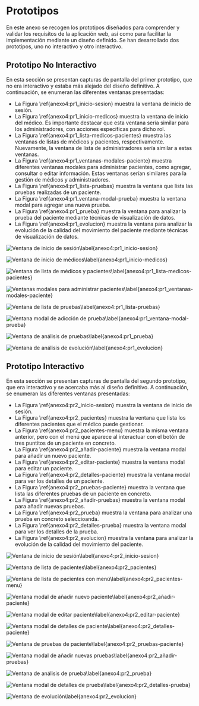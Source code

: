 # Prototipos

En este anexo se recogen los prototipos diseñados para comprender y validar los requisitos de la aplicación web, así como para facilitar la implementación mediante un diseño definido. Se han desarrollado dos prototipos, uno no interactivo y otro interactivo. 

## Prototipo No Interactivo

En esta sección se presentan capturas de pantalla del primer prototipo, que no era interactivo y estaba más alejado del diseño definitivo. A continuación, se enumeran las diferentes ventanas presentadas:

- La Figura \ref{anexo4:pr1_inicio-sesion} muestra la ventana de inicio de sesión.
- La Figura \ref{anexo4:pr1_inicio-medicos} muestra la ventana de inicio del médico. Es importante destacar que esta ventana sería similar para los administradores, con acciones específicas para dicho rol.
- La Figura \ref{anexo4:pr1_lista-medicos-pacientes} muestra las ventanas de listas de médicos y pacientes, respectivamente. Nuevamente, la ventana de lista de administradores sería similar a estas ventanas.
- La Figura \ref{anexo4:pr1_ventanas-modales-paciente} muestra diferentes ventanas modales para administrar pacientes, como agregar, consultar o editar información. Estas ventanas serían similares para la gestión de médicos y administradores.
- La Figura \ref{anexo4:pr1_lista-pruebas} muestra la ventana que lista las pruebas realizadas de un paciente.
- La Figura \ref{anexo4:pr1_ventana-modal-prueba} muestra la ventana modal para agregar una nueva prueba.
- La Figura \ref{anexo4:pr1_prueba} muestra la ventana para analizar la prueba del paciente mediante técnicas de visualización de datos.
- La Figura \ref{anexo4:pr1_evolucion} muestra la ventana para analizar la evolución de la calidad del movimiento del paciente mediante técnicas de visualización de datos.

![Ventana de inicio de sesión\label{anexo4:pr1_inicio-sesion}](anx4_pr1_inicio-sesion.png)

![Ventana de inicio de médicos\label{anexo4:pr1_inicio-medicos}](anx4_pr1_inicio-medicos.png)

![Ventana de lista de médicos y pacientes\label{anexo4:pr1_lista-medicos-pacientes}](anx4_pr1_lista-medicos-pacientes.png)

![Ventanas modales para administrar pacientes\label{anexo4:pr1_ventanas-modales-paciente}](anx4_pr1_ventanas-modales-paciente.png)

![Ventana de lista de pruebas\label{anexo4:pr1_lista-pruebas}](anx4_pr1_lista-pruebas.png)

![Ventana modal de adicción de prueba\label{anexo4:pr1_ventana-modal-prueba}](anx4_pr1_ventana-modal-prueba.png)

![Ventana de análisis de pruebas\label{anexo4:pr1_prueba}](anx4_pr1_prueba.png)

![Ventana de análisis de evolución\label{anexo4:pr1_evolucion}](anx4_pr1_evolucion.png)

## Prototipo Interactivo

En esta sección se presentan capturas de pantalla del segundo prototipo, que era interactivo y se acercaba más al diseño definitivo. A continuación, se enumeran las diferentes ventanas presentadas:

- La Figura \ref{anexo4:pr2_inicio-sesion} muestra la ventana de inicio de sesión.
- La Figura \ref{anexo4:pr2_pacientes} muestra la ventana que lista los diferentes pacientes que el médico puede gestionar.
- La Figura \ref{anexo4:pr2_pacientes-menu} muestra la misma ventana anterior, pero con el menú que aparece al interactuar con el botón de tres puntitos de un paciente en concreto.
- La Figura \ref{anexo4:pr2_añadir-paciente} muestra la ventana modal para añadir un nuevo paciente.
- La Figura \ref{anexo4:pr2_editar-paciente} muestra la ventana modal para editar un paciente.
- La Figura \ref{anexo4:pr2_detalles-paciente} muestra la ventana modal para ver los detalles de un paciente.
- La Figura \ref{anexo4:pr2_pruebas-paciente} muestra la ventana que lista las diferentes pruebas de un paciente en concreto.
- La Figura \ref{anexo4:pr2_añadir-pruebas} muestra la ventana modal para añadir nuevas pruebas.
- La Figura \ref{anexo4:pr2_prueba} muestra la ventana para analizar una prueba en concreto seleccioanda.
- La Figura \ref{anexo4:pr2_detalles-prueba} muestra la ventana modal para ver los detalles de la prueba.
- La Figura \ref{anexo4:pr2_evolucion} muestra la ventana para analizar la evolución de la calidad del movimiento del paciente.

![Ventana de inicio de sesión\label{anexo4:pr2_inicio-sesion}](anx4_pr2_inicio-sesion.png)

![Ventana de lista de pacientes\label{anexo4:pr2_pacientes}](anx4_pr2_pacientes.png)

![Ventana de lista de pacientes con menú\label{anexo4:pr2_pacientes-menu}](anx4_pr2_pacientes-menu.png)

![Ventana modal de añadir nuevo paciente\label{anexo4:pr2_añadir-paciente}](anx4_pr2_añadir-paciente.png)

![Ventana modal de editar paciente\label{anexo4:pr2_editar-paciente}](anx4_pr2_editar-paciente.png)

![Ventana modal de detalles de paciente\label{anexo4:pr2_detalles-paciente}](anx4_pr2_detalles-paciente.png)

![Ventana de pruebas de paciente\label{anexo4:pr2_pruebas-paciente}](anx4_pr2_pruebas-paciente.png)

![Ventana modal de añadir nuevas pruebas\label{anexo4:pr2_añadir-pruebas}](anx4_pr2_añadir-pruebas.png)

![Ventana de análisis de prueba\label{anexo4:pr2_prueba}](anx4_pr2_prueba.png)

![Ventana modal de detalles de prueba\label{anexo4:pr2_detalles-prueba}](anx4_pr2_detalles-prueba.png)

![Ventana de evolución\label{anexo4:pr2_evolucion}](anx4_pr2_evolucion.png)
